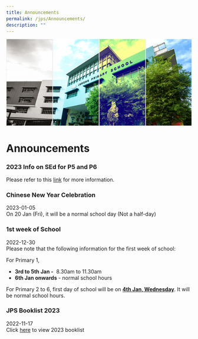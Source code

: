 ```yaml
---
title: Announcements
permalink: /jps/Announcements/
description: ""
---
```

![](/images/Banner.png)

Announcements
=============

### 2023 Info on SEd for P5 and P6

Please refer to this [link](/cce/Programmes/MOE-Sexuality-Education-In-Schools/) for more information.


### Chinese New Year Celebration

2023-01-05 <br>
On 20 Jan (Fri), it will be a normal school day (Not a half-day)

### 1st week of School

2022-12-30 <br>
Please note that the following information for the first week of school: 

For Primary 1, 

*   <b>3rd to 5th Jan -</b>  8.30am to 11.30am
*   <b>6th Jan onwards</b> \- normal school hours

For Primary 2 to 6, first day of school will be on <u><b>4th Jan, Wednesday</b></u>. It will be normal school hours.


### JPS Booklist 2023

2022-11-17 <br>
Click [here](https://jurongpri-moe-edu-sg-admin.cwp.sg/forms/jps-booklist-2023) to view 2023 booklist
